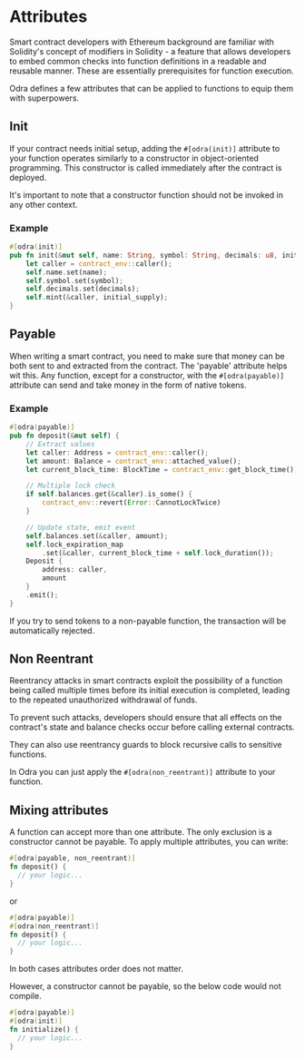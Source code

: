 # Attributes

Smart contract developers with Ethereum background are familiar with Solidity's concept of modifiers in Solidity - a feature that allows developers to embed common checks into function definitions in a readable and reusable manner. These are essentially prerequisites for function execution.

Odra defines a few attributes that can be applied to functions to equip them with superpowers.

## Init

If your contract needs initial setup, adding the `#[odra(init)]` attribute to your function operates similarly to a constructor in object-oriented programming. This constructor is called immediately after the contract is deployed.

It's important to note that a constructor function should not be invoked in any other context.

### Example

```rust title=examples/src/contracts/erc20.rs
#[odra(init)]
pub fn init(&mut self, name: String, symbol: String, decimals: u8, initial_supply: &U256) {
    let caller = contract_env::caller();
    self.name.set(name);
    self.symbol.set(symbol);
    self.decimals.set(decimals);
    self.mint(&caller, initial_supply);
}
```

## Payable

When writing a smart contract, you need to make sure that money can be both sent to and extracted from the contract. The 'payable' attribute helps wit this. Any function, except for a constructor, with the `#[odra(payable)]` attribute can send and take money in the form of native tokens. 

### Example

```rust title=examples/src/contracts/tlw.rs
#[odra(payable)]
pub fn deposit(&mut self) {
    // Extract values
    let caller: Address = contract_env::caller();
    let amount: Balance = contract_env::attached_value();
    let current_block_time: BlockTime = contract_env::get_block_time();

    // Multiple lock check
    if self.balances.get(&caller).is_some() {
        contract_env::revert(Error::CannotLockTwice)
    }

    // Update state, emit event
    self.balances.set(&caller, amount);
    self.lock_expiration_map
        .set(&caller, current_block_time + self.lock_duration());
    Deposit {
        address: caller,
        amount
    }
    .emit();
}
```

If you try to send tokens to a non-payable function, the transaction will be automatically rejected.


## Non Reentrant

Reentrancy attacks in smart contracts exploit the possibility of a function being called multiple times before its initial execution is completed, leading to the repeated unauthorized withdrawal of funds. 

To prevent such attacks, developers should ensure that all effects on the contract's state and balance checks occur before calling external contracts. 

They can also use reentrancy guards to block recursive calls to sensitive functions.

In Odra you can just apply the `#[odra(non_reentrant)]` attribute to your function.

## Mixing attributes

A function can accept more than one attribute. The only exclusion is a constructor cannot be payable.
To apply multiple attributes, you can write:

```rust
#[odra(payable, non_reentrant)]
fn deposit() {
  // your logic...
}
```

or 

```rust
#[odra(payable)]
#[odra(non_reentrant)]
fn deposit() {
  // your logic...
}
```

In both cases attributes order does not matter.


However, a constructor cannot be payable, so the below code would not compile.

```rust
#[odra(payable)]
#[odra(init)]
fn initialize() {
  // your logic...
}
```

